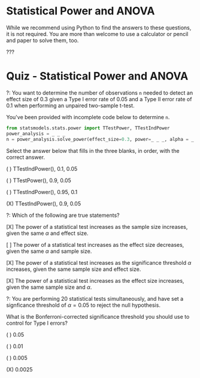 # Statistical Power and ANOVA

While we recommend using Python to find the answers to these questions, it is not required. You are more than welcome to use a calculator or pencil and paper to solve them, too.

???

# Quiz - Statistical Power and ANOVA

?: You want to determine the number of observations `n` needed to detect an effect size of 0.3 given a Type I error rate of 0.05 and a Type II error rate of 0.1 when performing an unpaired two-sample t-test. 

You've been provided with incomplete code below to determine `n`.

```python
from statsmodels.stats.power import TTestPower, TTestIndPower
power_analysis = _ _ _
n = power_analysis.solve_power(effect_size=0.3, power=_ _ _, alpha = _ _ _) 
```

Select the answer below that fills in the three blanks, in order, with the correct answer.

( ) TTestIndPower(),  0.1, 0.05 

( ) TTestPower(), 0.9, 0.05 

( ) TTestIndPower(), 0.95, 0.1 

(X) TTestIndPower(), 0.9, 0.05 

?: Which of the following are true statements?

[X] The power of a statistical test increases as the sample size increases, given the same $\alpha$ and effect size.

[ ] The power of a statistical test increases as the effect size decreases, given the same $\alpha$ and sample size.

[X] The power of a statistical test increases as the significance threshold $\alpha$ increases, given the same sample size and effect size. 

[X] The power of a statistical test increases as the effect size increases, given the same sample size and $\alpha$. 


?: You are performing 20 statistical tests simultaneously, and have set a signficance threshold of $\alpha = 0.05$ to reject the null hypothesis.

What is the Bonferroni-corrected significance threshold you should use to control for Type I errors? 

( ) 0.05  

( ) 0.01 

( ) 0.005 

(X) 0.0025